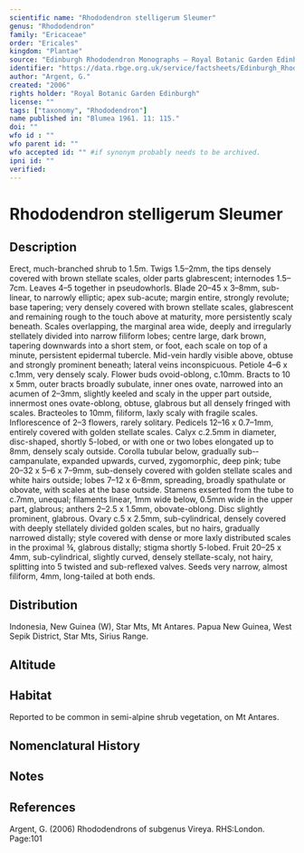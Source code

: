 ```yaml
---
scientific name: "Rhododendron stelligerum Sleumer"
genus: "Rhododendron"
family: "Ericaceae"
order: "Ericales"
kingdom: "Plantae"
source: "Edinburgh Rhododendron Monographs – Royal Botanic Garden Edinburgh"
identifier: "https://data.rbge.org.uk/service/factsheets/Edinburgh_Rhododendron_Monographs.xhtml"
author: "Argent, G."
created: "2006"
rights holder: "Royal Botanic Garden Edinburgh"
license: ""
tags: ["taxonomy", "Rhododendron"]
name published in: "Blumea 1961. 11: 115."
doi: ""
wfo id : ""
wfo parent id: ""
wfo accepted id: "" #if synonym probably needs to be archived.                      
ipni id: ""
verified:
---
```


                       

# Rhododendron stelligerum Sleumer

## Description
Erect, much-branched shrub to 1.5m. Twigs 1.5–2mm, the tips densely covered with brown stellate scales, older parts glabrescent; internodes 1.5–7cm. Leaves 4–5 together in pseudowhorls. Blade 20–45 x 3–8mm, sub-linear, to narrowly elliptic; apex sub-acute; margin entire, strongly revolute; base tapering; very densely covered with brown stellate scales, glabrescent and remaining rough to the touch above at maturity, more persistently scaly beneath. Scales overlapping, the marginal area wide, deeply and irregularly stellately divided into narrow filiform lobes; centre large, dark brown, tapering downwards into a short stem, or foot, each scale on top of a minute, persistent epidermal tubercle. Mid-vein hardly visible above, obtuse and strongly prominent beneath; lateral veins inconspicuous. Petiole 4–6 x c.1mm, very densely scaly. Flower buds ovoid-oblong, c.10mm. Bracts to 10 x 5mm, outer bracts broadly subulate, inner ones ovate, narrowed into an acumen of 2–3mm, slightly keeled and scaly in the upper part outside, innermost ones ovate-oblong, obtuse, glabrous but all densely fringed with scales. Bracteoles to 10mm, filiform, laxly scaly with fragile scales. Inflorescence of 2–3 flowers, rarely solitary. Pedicels 12–16 x 0.7–1mm, entirely covered with golden stellate scales. Calyx c.2.5mm in diameter, disc-shaped, shortly 5-lobed, or with one or two lobes elongated up to 8mm, densely scaly outside. Corolla tubular below, gradually sub-­campanulate, expanded upwards, curved, zygomorphic, deep pink; tube 20–32 x 5–6 x 7–9mm, sub-densely covered with golden stellate scales and white hairs outside; lobes 7–12 x 6–8mm, spreading, broadly spathulate or obovate, with scales at the base outside. Stamens exserted from the tube to c.7mm, unequal; filaments linear, 1mm wide below, 0.5mm wide in the upper part, glabrous; anthers 2–2.5 x 1.5mm, obovate-oblong. Disc slightly prominent, glabrous. Ovary c.5 x 2.5mm, sub-cylindrical, densely covered with deeply stellately divided golden scales, but no hairs, gradually narrowed distally; style covered with dense or more laxly distributed scales in the proximal ¾, glabrous distally; stigma shortly 5-lobed. Fruit 20–25 x 4mm, sub-cylindrical, slightly curved, densely stellate-scaly, not hairy, splitting into 5 twisted and sub-reflexed valves. Seeds very narrow, almost filiform, 4mm, long-tailed at both ends.

## Distribution
Indonesia, New Guinea (W), Star Mts, Mt Antares. Papua New Guinea, West Sepik District, Star Mts, Sirius Range.

## Altitude


## Habitat
Reported to be common in semi-alpine shrub vegetation, on Mt Antares.

## Nomenclatural History

                       
## Notes


## References

Argent, G. (2006) Rhododendrons of subgenus Vireya. RHS:London. Page:101
